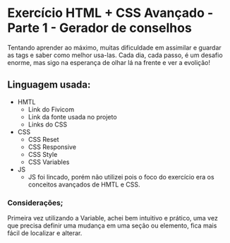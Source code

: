 # Exercício HTML + CSS Avançado - Parte 1 - Gerador de conselhos

Tentando aprender ao máximo, muitas dificuldade em assimilar e guardar as tags e saber como melhor usa-las. Cada dia, cada passo, é um desafio enorme, mas sigo na esperança de olhar lá na frente e ver a evolição!

## Linguagem usada:

- HMTL
    - Link do Fivicom
    - Link da fonte usada no projeto
    - Links do CSS
- CSS
    - CSS Reset
    - CSS Responsive
    - CSS Style
    - CSS Variables
- JS
    - JS foi lincado, porém não utilizei pois o foco do exercício era os conceitos avançados de HMTL e CSS.

### Considerações;

Primeira vez utilizando a Variable, achei bem intuitivo e prático, uma vez que precisa definir uma mudança em uma seção ou elemento, fica mais fácil de localizar e alterar.